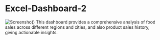 # Excel-Dashboard-2
![Screensho()](https://github.com/user-attachments/assets/3a0a0cd6-e8d9-4a2b-90bf-408db573a77e)
This dashboard provides a comprehensive analysis of food sales across different regions and cities, and also product sales history, giving actionable insights.
